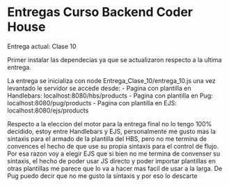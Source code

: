 # Entregas Curso Backend Coder House

Entrega actual: Clase 10

Primer instalar las dependecias ya que se actualizaron respecto a la ultima entrega.

La entrega se inicializa con node Entrega_Clase_10/entrega_10.js una vez levantado le servidor se accede desde:
    - Pagina con plantilla en Handlebars: localhost:8080/hbs/products
    - Pagina con plantilla en Pug: localhost:8080/pug/products
    - Pagina con plantilla en EJS: localhost:8080/ejs/products


Respecto a la eleccion del motor para la entrega final no lo tengo 100% decidido, estoy entre Handlebars y EJS, personalmente me gusto mas la sintaxis para el armado de la plantilla del HBS, pero no me termina de convences el hecho de que use su propia sintaxis para el control de flujo. Por esa razon voy a elegir EJS que si bien no me termina de convenser su sintaxis, el hecho de poder usar JS directo y poder importar plantillas en otras plantillas me parece que lo va a hacer mas facil de usar a la larga. De Pug puedo decir que no me gusto la sintaxis y por eso lo descarte
